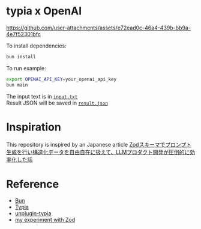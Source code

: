 # typia x OpenAI


https://github.com/user-attachments/assets/e72ead0c-46a4-439b-bb9a-4e7f52301bfc


To install dependencies:

```bash
bun install
```

To run example:

```bash
export OPENAI_API_KEY=your_openai_api_key
bun main
```
The input text is in [`input.txt`](./input.txt)  
Result JSON will be saved in [`result.json`](./result.json)

# Inspiration

This repository is inspired by an Japanese article [Zodスキーマでプロンプト生成を行い構造化データを自由自在に扱えて、LLMプロダクト開発が圧倒的に効率化した話](https://tech.algomatic.jp/entry/2024/05/23/140219)

# Reference
- [Bun](https://bun.sh)
- [Typia](https://typia.io)
- [unplugin-typia](https://jsr.io/@ryoppippi/unplugin-typia)
- [my experiment with Zod](https://gist.github.com/ryoppippi/bf3c6ad2fce408fdcb0c65b706632c80)
